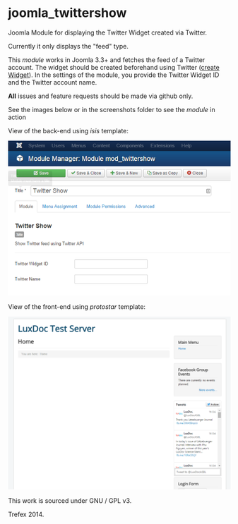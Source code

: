 joomla_twittershow
==================

Joomla Module for displaying the Twitter Widget created via Twitter.

Currently it only displays the "feed" type.

This *module* works in Joomla 3.3+ and fetches the feed of a Twitter account.
The widget should be created beforehand using Twitter ([create Widget](https://twitter.com/settings/widgets/new)).
In the settings of the module, you provide the Twitter Widget ID and the Twitter account name.

**All** issues and feature requests should be made via github only.

See the images below or in the screenshots folder to see the *module* in action

View of the back-end using *isis* template:

![Alt text](https://raw.githubusercontent.com/Trefex/joomla_twittershow/master/screenshots/back_end_v0.0.4.PNG "Back end view")

View of the front-end using *protostar* template:

![Alt text](https://raw.githubusercontent.com/Trefex/joomla_twittershow/master/screenshots/front_end_v0.0.4.PNG "Front end view")

This work is sourced under GNU / GPL v3.

Trefex 2014.
